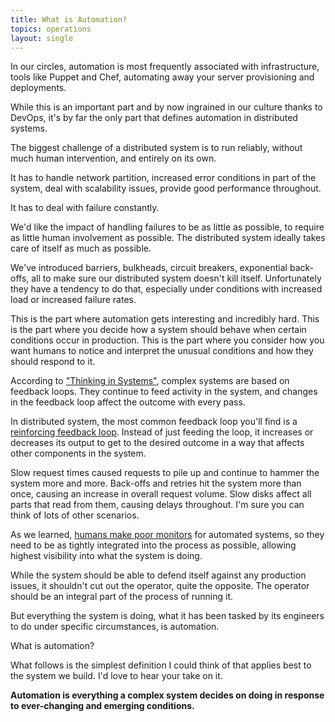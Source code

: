 ```yaml
---
title: What is Automation?
topics: operations
layout: single
---
```

In our circles, automation is most frequently associated with infrastructure,
tools like Puppet and Chef, automating away your server provisioning and
deployments.

While this is an important part and by now ingrained in our culture thanks to
DevOps, it's by far the only part that defines automation in distributed
systems.

The biggest challenge of a distributed system is to run reliably, without much
human intervention, and entirely on its own.

It has to handle network partition, increased error conditions in part of the
system, deal with scalability issues, provide good performance throughout.

It has to deal with failure constantly.

We'd like the impact of handling failures to be as little as possible, to
require as little human involvement as possible. The distributed system ideally
takes care of itself as much as possible.

We've introduced barriers, bulkheads, circuit breakers, exponential back-offs,
all to make sure our distributed system doesn't kill itself. Unfortunately they
have a tendency to do that, especially under conditions with increased load or
increased failure rates.

This is the part where automation gets interesting and incredibly hard. This is
the part where you decide how a system should behave when certain conditions
occur in production. This is the part where you consider how you want humans to
notice and interpret the unusual conditions and how they should respond to it.

According to ["Thinking in Systems"](http://amzn.to/18fCnpX), complex systems
are based on feedback loops. They continue to feed activity in the system, and
changes in the feedback loop affect the outcome with every pass.

In distributed system, the most common feedback loop you'll find is a
[reinforcing feedback loop](http://www.systems-thinking.org/theWay/sre/re.htm).
Instead of just feeding the loop, it increases or decreases its output to get to
the desired outcome in a way that affects other components in the system.

Slow request times caused requests to pile up and continue to hammer the system
more and more. Back-offs and retries hit the system more than once, causing an
increase in overall request volume. Slow disks affect all parts that read from
them, causing delays throughout. I'm sure you can think of lots of other
scenarios.

As we learned, [humans make poor
monitors](http://www.paperplanes.de/2012/7/10/on-resilience-in-automated-systems-failures-and-human-factor.html)
for automated systems, so they need to be as tightly integrated into the process
  as possible, allowing highest visibility into what the system is doing.

While the system should be able to defend itself against any production issues,
it shouldn't cut out the operator, quite the opposite. The operator should be an
integral part of the process of running it.

But everything the system is doing, what it has been tasked by its engineers to
do under specific circumstances, is automation.

What is automation?

What follows is the simplest definition I could think of that applies best to
the system we build. I'd love to hear your take on it.

**Automation is everything a complex system decides on doing in response to
ever-changing and emerging conditions.**
